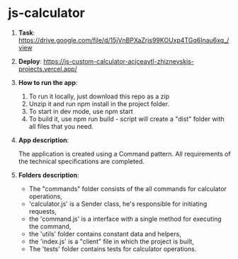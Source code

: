 # js-calculator


1. **Task**:
https://drive.google.com/file/d/15jVnBPXaZrjs99KOUxp4TGq6Inau6xq_/view

2. **Deploy**:
https://js-custom-calculator-acjceaytl-zhiznevskis-projects.vercel.app/

3. **How to run the app**: 
    1. To run it locally, just download this repo as a zip
    2. Unzip it and run npm install in the project folder.
    3. To start in dev mode, use npm start
    4. To build it, use npm run build - script will create a "dist" folder with all files that you need.
4. **App description**:

    The application is created using a Command pattern. All requirements of the technical specifications are completed.

5. **Folders description**: 
    - The "commands" folder consists of the all commands for calculator operations, 
    - 'calculator.js' is a Sender class, he's responsible for initiating requests,
    - the 'command.js' is a interface with a single method for executing the command,
    - the 'utils' folder contains constant data and helpers,
    - the 'index.js' is a "client" file in which the project is built,
    - The 'tests' folder contains tests for calculator operations.



    